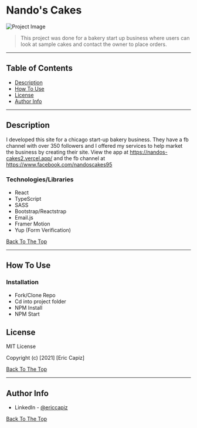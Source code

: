 # Nando's Cakes

![Project Image](https://i.ibb.co/MD1HR8k/cake.png)

> This project was done for a bakery start up business where users can look at sample cakes and contact the owner to place orders.

---

## Table of Contents

- [Description](#description)
- [How To Use](#how-to-use)
- [License](#license)
- [Author Info](#author-info)

---

## Description

I developed this site for a chicago start-up bakery business. They have a fb channel with over 350 followers and I offered my services to help market the business by creating their site. View the app at https://nandos-cakes2.vercel.app/ and the fb channel at https://www.facebook.com/nandoscakes95

### Technologies/Libraries

- React
- TypeScript
- SASS
- Bootstrap/Reactstrap
- Email.js
- Framer Motion
- Yup (Form Verification)

[Back To The Top](#nandos-cakes)

---

## How To Use

### Installation

- Fork/Clone Repo
- Cd into project folder
- NPM Install
- NPM Start

## License

MIT License

Copyright (c) [2021] [Eric Capiz]

[Back To The Top](#nandos-cakes)

---

## Author Info

- LinkedIn - [@ericcapiz](https://www.linkedin.com/in/eric-capiz/)

[Back To The Top](#nandos-cakes)
